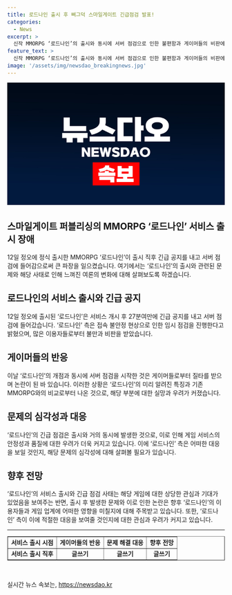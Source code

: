 ```yaml
---
title: 로드나인 출시 후 삐그덕 스마일게이트 긴급점검 발표!
categories:
  - News
excerpt: >
  신작 MMORPG ‘로드나인’의 출시와 동시에 서버 점검으로 인한 불편함과 게이머들의 비판에 대해 논란이 일고 있다. 기존 리니지 라이크류와 비교되는 ‘로드나인’의 공식 출시부터 문제가 발생한 상황에서, 게임사의 운영 능력과 고객 서비스에 대한 의구심이 커지고 있다. 이에 로드나인은 게이머들의 기대를 저버릴 수 없다는 책임을 갖고 성실한 대응이 필요하다.
feature_text: >
  신작 MMORPG ‘로드나인’의 출시와 동시에 서버 점검으로 인한 불편함과 게이머들의 비판에 대해 논란이 일고 있다. 기존 리니지 라이크류와 비교되는 ‘로드나인’의 공식 출시부터 문제가 발생한 상황에서, 게임사의 운영 능력과 고객 서비스에 대한 의구심이 커지고 있다. 이에 로드나인은 게이머들의 기대를 저버릴 수 없다는 책임을 갖고 성실한 대응이 필요하다.
image: '/assets/img/newsdao_breakingnews.jpg'
---
```


<p><img src="/assets/img/newsdao_breakingnews.jpg" alt="ontimetimes 속보" /></p>

<h2 data-ke-size="size26">스마일게이트 퍼블리싱의 MMORPG ‘로드나인’ 서비스 출시 장애</h2>

<p data-ke-size="size16">12일 정오에 정식 출시한 MMORPG ‘로드나인’이 출시 직후 긴급 공지를 내고 서버 점검에 들어감으로써 큰 파장을 일으켰습니다. 여기에서는 ‘로드나인’의 출시와 관련된 문제와 해당 사태로 인해 느껴진 여론의 변화에 대해 살펴보도록 하겠습니다.</p>

<h2 data-ke-size="size24">로드나인의 서비스 출시와 긴급 공지</h2>

<p data-ke-size="size16">12일 정오에 출시된 ‘로드나인’은 서비스 개시 후 27분여만에 긴급 공지를 내고 서버 점검에 들어갔습니다. ‘로드나인’ 측은 접속 불안정 현상으로 인한 임시 점검을 진행한다고 밝혔으며, 많은 이용자들로부터 불만과 비판을 받았습니다.</p>

<h2 data-ke-size="size24">게이머들의 반응</h2>

<p data-ke-size="size16">이날 ‘로드나인’의 개점과 동시에 서버 점검을 시작한 것은 게이머들로부터 질타를 받으며 논란이 된 바 있습니다. 이러한 상황은 ‘로드나인’의 미리 알려진 특징과 기존 MMORPG와의 비교로부터 나온 것으로, 해당 부분에 대한 실망과 우려가 커졌습니다.</p>

<h2 data-ke-size="size24">문제의 심각성과 대응</h2>

<p data-ke-size="size16">‘로드나인’의 긴급 점검은 출시와 거의 동시에 발생한 것으로, 이로 인해 게임 서비스의 안정성과 품질에 대한 우려가 더욱 커지고 있습니다. 이에 ‘로드나인’ 측은 어떠한 대응을 보일 것인지, 해당 문제의 심각성에 대해 살펴볼 필요가 있습니다.</p>

<h2 data-ke-size="size24">향후 전망</h2>

<p data-ke-size="size16">‘로드나인’의 서비스 출시와 긴급 점검 사태는 해당 게임에 대한 상당한 관심과 기대가 있었음을 보여주는 반면, 출시 후 발생한 문제와 이로 인한 논란은 향후 ‘로드나인’의 이용자들과 게임 업계에 어떠한 영향을 미칠지에 대해 주목받고 있습니다. 또한, ‘로드나인’ 측이 이에 적절한 대응을 보여줄 것인지에 대한 관심과 우려가 커지고 있습니다.</p>

<hr>

<table border="1" style="width: 100%;">
<tbody>
<tr>
<td style="text-align: center; height: 17.45px;"><b>서비스 출시 시점</b></td>
<td style="text-align: center; height: 17.45px;"><b>게이머들의 반응</b></td>
<td style="text-align: center; height: 17.45px;"><b>문제 해결 대응</b></td>
<td style="text-align: center; height: 17.45px;"><b>향후 전망</b></td>
</tr>
<tr>
<td style="text-align: center; height: 17px;"><b>서비스 출시 직후</b></td>
<td style="text-align: center; height: 17px;"><b>글쓰기</b></td>
<td style="text-align: center; height: 17px;"><b>글쓰기</b></td>
<td style="text-align: center; height: 17px;"><b>글쓰기</b></td>
</tr>
</tbody>
</table>

<p data-ke-size="size16">&nbsp;</p>
실시간 뉴스 속보는, <a href="https://newsdao.kr" rel="dofollow">https://newsdao.kr</a>


